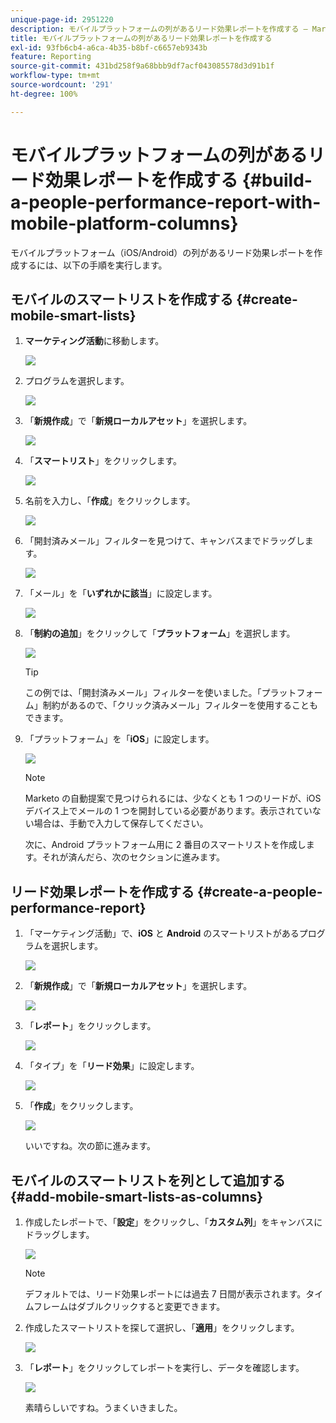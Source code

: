 ```yaml
---
unique-page-id: 2951220
description: モバイルプラットフォームの列があるリード効果レポートを作成する — Marketo ドキュメント — 製品ドキュメント
title: モバイルプラットフォームの列があるリード効果レポートを作成する
exl-id: 93fb6cb4-a6ca-4b35-b8bf-c6657eb9343b
feature: Reporting
source-git-commit: 431bd258f9a68bbb9df7acf043085578d3d91b1f
workflow-type: tm+mt
source-wordcount: '291'
ht-degree: 100%

---
```


# モバイルプラットフォームの列があるリード効果レポートを作成する {#build-a-people-performance-report-with-mobile-platform-columns}

モバイルプラットフォーム（iOS/Android）の列があるリード効果レポートを作成するには、以下の手順を実行します。

## モバイルのスマートリストを作成する {#create-mobile-smart-lists}

1. **マーケティング活動**&#x200B;に移動します。

   ![](assets/ma.png)

1. プログラムを選択します。

   ![](assets/two-1.png)

1. 「**新規作成**」で「**新規ローカルアセット**」を選択します。

   ![](assets/three-1.png)

1. 「**スマートリスト**」をクリックします。

   ![](assets/four-1.png)

1. 名前を入力し、「**作成**」をクリックします。

   ![](assets/five-1.png)

1. 「開封済みメール」フィルターを見つけて、キャンバスまでドラッグします。

   ![](assets/six-1.png)

1. 「メール」を「**いずれかに該当**」に設定します。

   ![](assets/seven.png)

1. 「**制約の追加**」をクリックして「**プラットフォーム**」を選択します。

   ![](assets/eight.png)

   >[!TIP]
   >
   >この例では、「開封済みメール」フィルターを使いました。「プラットフォーム」制約があるので、「クリック済みメール」フィルターを使用することもできます。

1. 「プラットフォーム」を「**iOS**」に設定します。

   ![](assets/nine.png)

   >[!NOTE]
   >
   >Marketo の自動提案で見つけられるには、少なくとも 1 つのリードが、iOS デバイス上でメールの 1 つを開封している必要があります。表示されていない場合は、手動で入力して保存してください。

   次に、Android プラットフォーム用に 2 番目のスマートリストを作成します。それが済んだら、次のセクションに進みます。

## リード効果レポートを作成する {#create-a-people-performance-report}

1. 「マーケティング活動」で、**iOS** と **Android** のスマートリストがあるプログラムを選択します。

   ![](assets/ten.png)

1. 「**新規作成**」で「**新規ローカルアセット**」を選択します。

   ![](assets/eleven.png)

1. 「**レポート**」をクリックします。

   ![](assets/twelve.png)

1. 「タイプ」を「**リード効果**」に設定します。

   ![](assets/thirteen.png)

1. 「**作成**」をクリックします。

   ![](assets/fourteen.png)

   いいですね。次の節に進みます。

## モバイルのスマートリストを列として追加する {#add-mobile-smart-lists-as-columns}

1. 作成したレポートで、「**設定**」をクリックし、「**カスタム列**」をキャンバスにドラッグします。

   ![](assets/fifteen.png)

   >[!NOTE]
   >
   >デフォルトでは、リード効果レポートには過去 7 日間が表示されます。タイムフレームはダブルクリックすると変更できます。

1. 作成したスマートリストを探して選択し、「**適用**」をクリックします。

   ![](assets/sixteen.png)

1. 「**レポート**」をクリックしてレポートを実行し、データを確認します。

   ![](assets/seventeen.png)

   素晴らしいですね。うまくいきました。
